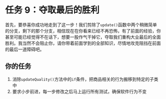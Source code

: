 # 任务 9：夺取最后的胜利

首先，要恭喜你成功地走到了这一步！我们剪除了`update()`函数中两个稍微简单的分支，剩下的那个分支，相信现在在你看来已经不再恐怖，有了前面的经验，你甚至可能已经觉得不在话下，想要一股作气干掉它，夺取我们重构大业最后的全面胜利。我当然不会阻止你，请你带着前面学到的全部知识，尽情地攻克阻挡在前面的最后一道障碍吧。

## 你的任务

1. 消除`updateQuality()`方法中的`if`条件，把商品相关的行为搬移到特定的子类中
2. 要求小步前进，每一步修改之后马上运行所有测试，确保软件行为不变
